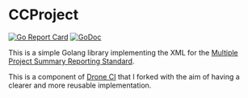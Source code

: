 # CCProject

[![Go Report Card](https://goreportcard.com/badge/github.com/donatj/ccproject)](https://goreportcard.com/report/github.com/donatj/ccproject)
[![GoDoc](https://godoc.org/github.com/donatj/ccproject?status.svg)](https://godoc.org/github.com/donatj/ccproject)

This is a simple Golang library implementing the XML for the [Multiple Project Summary Reporting Standard](https://github.com/erikdoe/ccmenu/wiki/Multiple-Project-Summary-Reporting-Standard).

This is a component of [Drone CI](https://github.com/drone/drone/blob/f276bc10366a3389d460a8b8903bc5fdfbe0d6c8/model/cc.go) that I forked with the aim of having a clearer and more reusable implementation.
